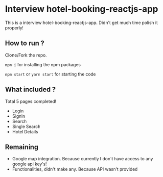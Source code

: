 # Interview hotel-booking-reactjs-app

This is a interview hotel-booking-reactjs-app. Didn't get much time polish it properly!

## How to run ?

Clone/Fork the repo.

`npm i` for installing the npm packages

`npm start` or `yarn start` for starting the code

## What included ?

Total 5 pages completed!

- Login
- SignIn
- Search
- Single Search
- Hotel Details

## Remaining

- Google map integration. Because currently I don't have access to any google api key's!
- Functionalities, didn't make any. Because API wasn't provided

